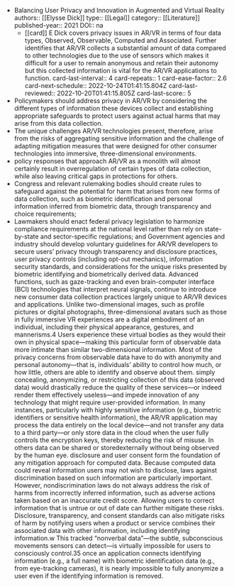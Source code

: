 - Balancing User Privacy and Innovation in Augmented and Virtual Reality
  authors:: [[Elysse Dick]]
  type:: [[Legal]]
  category:: [[Literature]]  
  published-year:: 2021
  DOI:: na
	- [[card]] E Dick covers privacy issues in AR/VR in terms of four data types, Observed, Observable, Computed and Associated. Further identifies that AR/VR collects a substantial amount of data compared to other technologies due to the use of sensors which makes it difficult for a user to remain anonymous and retain their autonomy but this collected information is vital for the AR/VR applications to function.
	  card-last-interval:: 4
	  card-repeats:: 1
	  card-ease-factor:: 2.6
	  card-next-schedule:: 2022-10-24T01:41:15.804Z
	  card-last-reviewed:: 2022-10-20T01:41:15.805Z
	  card-last-score:: 5
- Policymakers should address privacy in AR/VR by considering the different types of information these devices collect and establishing appropriate safeguards to protect users against actual harms that may arise from this data collection.
- The unique challenges AR/VR technologies present, therefore, arise from the risks of aggregating sensitive information and the challenge of adapting mitigation measures that were designed for other consumer technologies into immersive, three-dimensional environments.
- policy responses that approach AR/VR as a monolith will almost certainly result in overregulation of certain types of data collection, while also leaving critical gaps in protections for others.
- Congress and relevant rulemaking bodies should create rules to safeguard against the potential for harm that arises from new forms of data collection, such as biometric identification and personal information inferred from biometric data, through transparency and choice requirements;
- Lawmakers should enact federal privacy legislation to harmonize compliance requirements at the national level rather than rely on state-by-state and sector-specific regulations; and
  Government agencies and industry should develop voluntary guidelines for AR/VR developers to secure users’ privacy through transparency and disclosure practices, user privacy controls (including opt-out mechanics), information security standards, and considerations for the unique risks presented by biometric identifying and biometrically derived data.
  Advanced functions, such as gaze-tracking and even brain-computer interface (BCI) technologies that interpret neural signals, continue to introduce new consumer data collection practices largely unique to AR/VR devices and applications.
  Unlike two-dimensional images, such as profile pictures or digital photographs, three-dimensional avatars such as those in fully immersive VR experiences are a digital embodiment of an individual, including their physical appearance, gestures, and mannerisms.4 Users experience these virtual bodies as they would their own in physical space—making this particular form of observable data more intimate than similar two-dimensional information.
  Most of the privacy concerns from observable data have to do with anonymity and personal autonomy—that is, individuals’ ability to control how much, or how little, others are able to identify and observe about them. 
  simply concealing, anonymizing, or restricting collection of this data (observed data) would drastically reduce the quality of these services—or indeed render them effectively useless—and impede innovation of any technology that might require user-provided information.
  In many instances, particularly with highly sensitive information (e.g., biometric identifiers or sensitive health information), the AR/VR application may process the data entirely on the local device—and not transfer any data to a third party—or only store data in the cloud when the user fully controls the encryption keys, thereby reducing the risk of misuse. In others data can be shared or storedexternally without being observed by the human eye.
  disclosure and user consent form the foundation of any mitigation approach for computed data.
  Because computed data could reveal information users may not wish to disclose, laws against discrimination based on such information are particularly important. However, nondiscrimination laws do not always address the risk of harms from incorrectly inferred information, such as adverse actions taken based on an inaccurate credit score. Allowing users to correct information that is untrue or out of date can further mitigate these risks.
  Disclosure, transparency, and consent standards can also mitigate risks of harm by notifying users when a product or service combines their associated data with other information, including identifying information.w
  This tracked “nonverbal data”—the subtle, subconscious movements sensors can detect—is virtually impossible for users to consciously control.35
  once an application connects identifying information (e.g., a full name) with biometric identification data (e.g., from eye-tracking cameras), it is nearly impossible to fully anonymize a user even if the identifying information is removed.